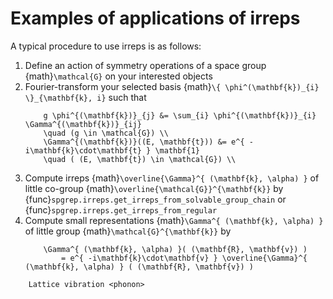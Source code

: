 # Examples of applications of irreps

A typical procedure to use irreps is as follows:

1. Define an action of symmetry operations of a space group {math}`\mathcal{G}` on your interested objects
2. Fourier-transform your selected basis {math}`\{ \phi^(\mathbf{k})_{i} \}_{\mathbf{k}, i}` such that
    ```{math}
        g \phi^{(\mathbf{k})}_{j} &= \sum_{i} \phi^{(\mathbf{k})}_{i} \Gamma^{(\mathbf{k})}_{ij} 
        \quad (g \in \mathcal{G}) \\
        \Gamma^{(\mathbf{k})}((E, \mathbf{t})) &= e^{ -i\mathbf{k}\cdot\mathbf{t} } \mathbf{1}
        \quad ( (E, \mathbf{t}) \in \mathcal{G}) \\
    ```
3. Compute irreps {math}`\overline{\Gamma}^{ (\mathbf{k}, \alpha) }` of little co-group {math}`\overline{\mathcal{G}}^{\mathbf{k}}` by {func}`spgrep.irreps.get_irreps_from_solvable_group_chain` or {func}`spgrep.irreps.get_irreps_from_regular`
4. Compute small representations {math}`\Gamma^{ (\mathbf{k}, \alpha) }` of little group {math}`\mathcal{G}^{\mathbf{k}}` by
    ```{math}
        \Gamma^{ (\mathbf{k}, \alpha) }( (\mathbf{R}, \mathbf{v}) )
            = e^{ -i\mathbf{k}\cdot\mathbf{v} } \overline{\Gamma}^{ (\mathbf{k}, \alpha) } ( (\mathbf{R}, \mathbf{v}) )
    ```

```{toctree}
    Lattice vibration <phonon>
```
